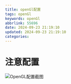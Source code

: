 ```yaml
---
title: openGl配置
tags: openGl
keywords: openGl
abbrlink: 55696
date: 2024-09-23 21:19:10
updated: 2024-09-23 21:19:10
categories:
---
```

# 注意配置

![OpenGL配置截图](image1.png)

